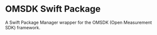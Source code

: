 # OMSDK Swift Package

A Swift Package Manager wrapper for the OMSDK (Open Measurement SDK) framework.
